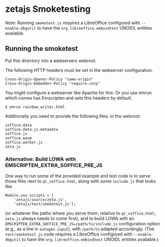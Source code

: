 # zetajs Smoketesting

*Note:*  Running `smoketest.js` requires a LibreOffice configured with `--enable-dbgutil` to have
the `org.libreoffice.embindtest` UNOIDL entities available.

## Running the smoketest

Put this directory into a webservers webroot.

The following HTTP headers must be set in the webserver configuration.
```
Cross-Origin-Opener-Policy "same-origin"
Cross-Origin-Embedder-Policy "require-corp"
```

You might configure a webserver like Apache for this. Or you use emrun which comes has Emscripten and sets this headers by default.
```
$ emrun rainbow_writer.html
```

Additionally you need to provide the following files. in the webroot:
```
soffice.data
soffice.data.js.metadata
soffice.js
soffice.wasm
soffice.worker.js
zeta.js
```

### Alternative: Build LOWA with EMSCRIPTEN_EXTRA_SOFFICE_PRE_JS

One way to run some of the provided example and test code is to serve those files next to `qt_soffice.html`, along with some `include.js` that looks like
```
Module.uno_scripts = [
    'zetajs/source/zeta.js',
    'zetajs/test/smoketest.js'];
```
(or whatever the paths where you serve them, relative to `qt_soffice.html`; `zeta.js` always needs to come first), and to build LOWA with an `EMSCRIPTEN_EXTRA_SOFFICE_PRE_JS=/path/to/include.js` configuration option (e.g., as a line in `autogen.input`), with `/path/to` adapted accordingly.  (The `test/smoketest.js` code requires a LibreOffice configured with `--enable-dbgutil` to have the `org.libreoffice.embindtest` UNOIDL entities available.)

